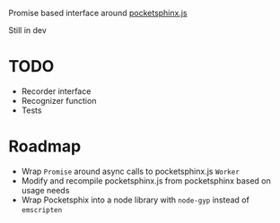 Promise based interface around [pocketsphinx.js](https://github.com/syl22-00/pocketsphinx.js)

Still in dev

# TODO
* Recorder interface
* Recognizer function
* Tests

# Roadmap
* Wrap `Promise` around async calls to pocketsphinx.js `Worker`
* Modify and recompile pocketsphinx.js from pocketsphinx based on usage needs
* Wrap Pocketsphix into a node library with `node-gyp` instead of `emscripten`
